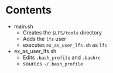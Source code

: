 # Contents

* main.sh
  * Creates the `$LFS/tools` directory
  * Adds the `lfs` user
  * executes `ex_as_user_lfs.sh` as `lfs`
* ex_as_user_lfs.sh
  * Edits `.bash_profile` and `.bashrc`
  * sources `~/.bash_profile`



### 